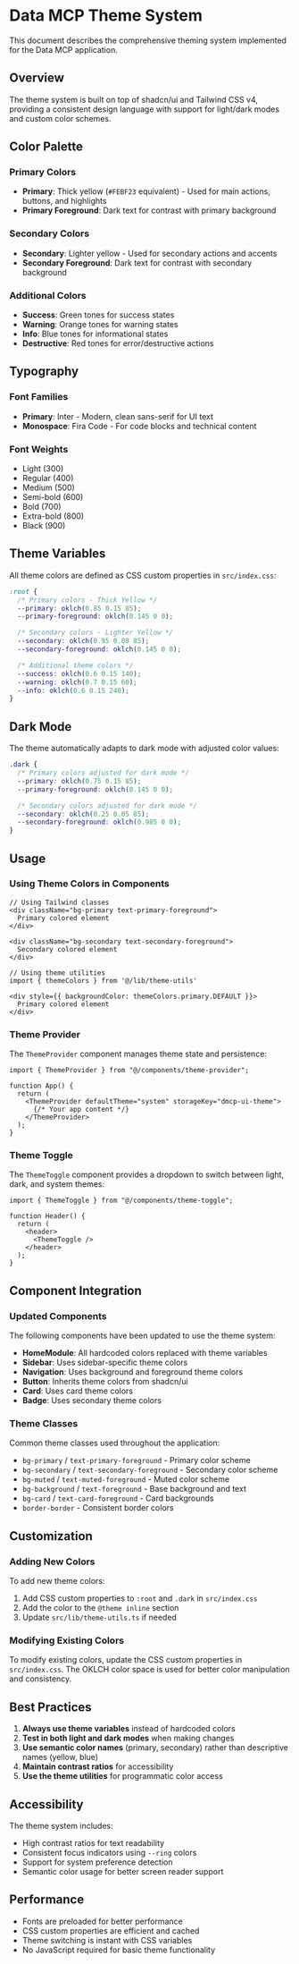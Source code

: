 # Data MCP Theme System

This document describes the comprehensive theming system implemented for the Data MCP application.

## Overview

The theme system is built on top of shadcn/ui and Tailwind CSS v4, providing a consistent design language with support for light/dark modes and custom color schemes.

## Color Palette

### Primary Colors

- **Primary**: Thick yellow (`#FEBF23` equivalent) - Used for main actions, buttons, and highlights
- **Primary Foreground**: Dark text for contrast with primary background

### Secondary Colors

- **Secondary**: Lighter yellow - Used for secondary actions and accents
- **Secondary Foreground**: Dark text for contrast with secondary background

### Additional Colors

- **Success**: Green tones for success states
- **Warning**: Orange tones for warning states
- **Info**: Blue tones for informational states
- **Destructive**: Red tones for error/destructive actions

## Typography

### Font Families

- **Primary**: Inter - Modern, clean sans-serif for UI text
- **Monospace**: Fira Code - For code blocks and technical content

### Font Weights

- Light (300)
- Regular (400)
- Medium (500)
- Semi-bold (600)
- Bold (700)
- Extra-bold (800)
- Black (900)

## Theme Variables

All theme colors are defined as CSS custom properties in `src/index.css`:

```css
:root {
  /* Primary colors - Thick Yellow */
  --primary: oklch(0.85 0.15 85);
  --primary-foreground: oklch(0.145 0 0);

  /* Secondary colors - Lighter Yellow */
  --secondary: oklch(0.95 0.08 85);
  --secondary-foreground: oklch(0.145 0 0);

  /* Additional theme colors */
  --success: oklch(0.6 0.15 140);
  --warning: oklch(0.7 0.15 60);
  --info: oklch(0.6 0.15 240);
}
```

## Dark Mode

The theme automatically adapts to dark mode with adjusted color values:

```css
.dark {
  /* Primary colors adjusted for dark mode */
  --primary: oklch(0.75 0.15 85);
  --primary-foreground: oklch(0.145 0 0);

  /* Secondary colors adjusted for dark mode */
  --secondary: oklch(0.25 0.05 85);
  --secondary-foreground: oklch(0.985 0 0);
}
```

## Usage

### Using Theme Colors in Components

```tsx
// Using Tailwind classes
<div className="bg-primary text-primary-foreground">
  Primary colored element
</div>

<div className="bg-secondary text-secondary-foreground">
  Secondary colored element
</div>

// Using theme utilities
import { themeColors } from '@/lib/theme-utils'

<div style={{ backgroundColor: themeColors.primary.DEFAULT }}>
  Primary colored element
</div>
```

### Theme Provider

The `ThemeProvider` component manages theme state and persistence:

```tsx
import { ThemeProvider } from "@/components/theme-provider";

function App() {
  return (
    <ThemeProvider defaultTheme="system" storageKey="dmcp-ui-theme">
      {/* Your app content */}
    </ThemeProvider>
  );
}
```

### Theme Toggle

The `ThemeToggle` component provides a dropdown to switch between light, dark, and system themes:

```tsx
import { ThemeToggle } from "@/components/theme-toggle";

function Header() {
  return (
    <header>
      <ThemeToggle />
    </header>
  );
}
```

## Component Integration

### Updated Components

The following components have been updated to use the theme system:

- **HomeModule**: All hardcoded colors replaced with theme variables
- **Sidebar**: Uses sidebar-specific theme colors
- **Navigation**: Uses background and foreground theme colors
- **Button**: Inherits theme colors from shadcn/ui
- **Card**: Uses card theme colors
- **Badge**: Uses secondary theme colors

### Theme Classes

Common theme classes used throughout the application:

- `bg-primary` / `text-primary-foreground` - Primary color scheme
- `bg-secondary` / `text-secondary-foreground` - Secondary color scheme
- `bg-muted` / `text-muted-foreground` - Muted color scheme
- `bg-background` / `text-foreground` - Base background and text
- `bg-card` / `text-card-foreground` - Card backgrounds
- `border-border` - Consistent border colors

## Customization

### Adding New Colors

To add new theme colors:

1. Add CSS custom properties to `:root` and `.dark` in `src/index.css`
2. Add the color to the `@theme inline` section
3. Update `src/lib/theme-utils.ts` if needed

### Modifying Existing Colors

To modify existing colors, update the CSS custom properties in `src/index.css`. The OKLCH color space is used for better color manipulation and consistency.

## Best Practices

1. **Always use theme variables** instead of hardcoded colors
2. **Test in both light and dark modes** when making changes
3. **Use semantic color names** (primary, secondary) rather than descriptive names (yellow, blue)
4. **Maintain contrast ratios** for accessibility
5. **Use the theme utilities** for programmatic color access

## Accessibility

The theme system includes:

- High contrast ratios for text readability
- Consistent focus indicators using `--ring` colors
- Support for system preference detection
- Semantic color usage for better screen reader support

## Performance

- Fonts are preloaded for better performance
- CSS custom properties are efficient and cached
- Theme switching is instant with CSS variables
- No JavaScript required for basic theme functionality
